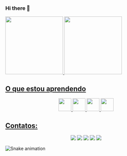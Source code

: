 ### Hi there 👋

<!--
**BeatrizBelini/BeatrizBelini** is a ✨ _special_ ✨ repository because its `README.md` (this file) appears on your GitHub profile.

Here are some ideas to get you started:

- 🔭 I’m currently working on ...
- 🌱 I’m currently learning ...
- 👯 I’m looking to collaborate on ...
- 🤔 I’m looking for help with ...
- 💬 Ask me about ...
- 📫 How to reach me: ...
- 😄 Pronouns: ...
- ⚡ Fun fact: ...
-->
<div>
<a href="https://github.com/BeatrizBelini">
<img loading="lazy" height="180em" src="https://github-readme-stats.vercel.app/api/top-langs/?BeatrizBelini&layout=compact&langs_count=7&theme=dracula"/>
<img loading="lazy" height="180em" src="https://github-readme-stats.vercel.app/api?BeatrizBelini&show_icons=true&theme=dracula&include_all_commits=true&count_private=true"/>
</div>

## O que estou aprendendo <br />
<div align=center>
<img loading="lazy" src="https://cdn.jsdelivr.net/gh/devicons/devicon@latest/icons/html5/html5-original.svg" width="40" height="40"/>
<img loading="lazy" src="https://cdn.jsdelivr.net/gh/devicons/devicon@latest/icons/css3/css3-original.svg" width="40" height="40"/>
<img loading="lazy" src="https://cdn.jsdelivr.net/gh/devicons/devicon@latest/icons/bootstrap/bootstrap-original.svg" width="40" height="40"/> 
<img loading="lazy" src="https://cdn.jsdelivr.net/gh/devicons/devicon@latest/icons/mysql/mysql-original-wordmark.svg" width="40" height="40"/>
</div>

## Contatos:
<div align=center>
<a href="https://www.youtube.com/seu-canal-youtube-aqui" target="_blank"><img loading="lazy" src="https://img.shields.io/badge/YouTube-FF0000?style=for-the-badge&logo=youtube&logoColor=white" target="_blank"></a>
<a href="https://instagram.com/seu-usuário-instagram-aqui" target="_blank"><img loading="lazy" src="https://img.shields.io/badge/-Instagram-%23E4405F?style=for-the-badge&logo=instagram&logoColor=white" target="_blank"></a>
<a href="https://www.twitch.tv/seu-usuário-aqui" target="_blank"><img loading="lazy" src="https://img.shields.io/badge/Twitch-9146FF?style=for-the-badge&logo=twitch&logoColor=white" target="_blank"></a>
<a href = "mailto:contato@seu-usuário-aqui"><img loading="lazy" src="https://img.shields.io/badge/Gmail-D14836?style=for-the-badge&logo=gmail&logoColor=white" target="_blank"></a>
<a href="https://www.linkedin.com/in/seu-usuário-linkedln-aqui" target="_blank"><img loading="lazy" src="https://img.shields.io/badge/-LinkedIn-%230077B5?style=for-the-badge&logo=linkedin&logoColor=white" target="_blank"></a>   
</div>

![Snake animation](https://github.com/seu-usuário-aqui/seu-usuário-aqui/blob/output/github-contribution-grid-snake.svg)
